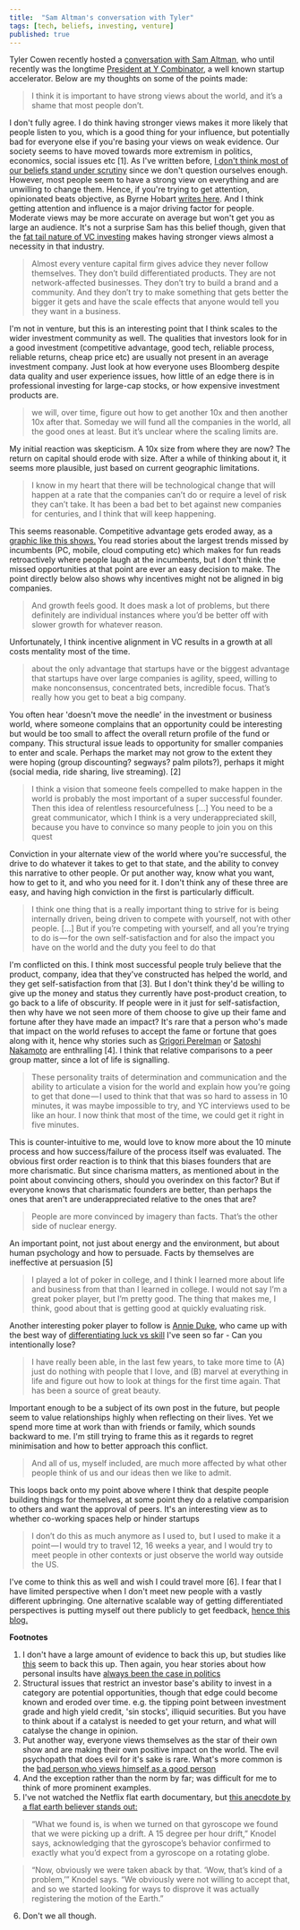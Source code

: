 ```yaml
---
title:  "Sam Altman's conversation with Tyler"
tags: [tech, beliefs, investing, venture]
published: true
---
```


Tyler Cowen recently hosted a [conversation with Sam Altman](https://medium.com/conversations-with-tyler/tyler-cowen-sam-altman-ai-tech-business-58f530417522 "convo with Sam"), who until recently was the longtime [President at Y Combinator](https://techcrunch.com/2019/03/08/y-combinator-president-sam-altman-is-stepping-down-amid-a-series-of-changes-at-the-accelerator/ "Sam stepping down"), a well known startup accelerator. Below are my thoughts on some of the points made:

> I think it is important to have strong views about the world, and it’s a shame that most people don’t.

I don't fully agree. I do think having stronger views makes it more likely that people listen to you, which is a good thing for your influence, but potentially bad for everyone else if you're basing your views on weak evidence. Our society seems to have moved towards more extremism in politics, economics, social issues etc \[1\]. As I've written before, [I don't think most of our beliefs stand under scrutiny](https://www.leonlinsx.com/tell-me-why/ "why") since we don't question ourselves enough. However, most people seem to have a strong view on everything and are unwilling to change them. Hence, if you're trying to get attention, opinionated beats objective, as Byrne Hobart [writes here](https://medium.com/@byrnehobart/about-best-of-faq-25df97a74467 "byrne"). And I think getting attention and influence is a major driving factor for people. Moderate views may be more accurate on average but won't get you as large an audience. It's not a surprise Sam has this belief though, given that the [fat tail nature of VC investing](https://hackernoon.com/vc-math-2848971a34a0 "vc math") makes having stronger views almost a necessity in that industry.

> Almost every venture capital firm gives advice they never follow themselves. They don’t build differentiated products. They are not network-affected businesses. They don’t try to build a brand and a community. And they don’t try to make something that gets better the bigger it gets and have the scale effects that anyone would tell you they want in a business.

I'm not in venture, but this is an interesting point that I think scales to the wider investment community as well. The qualities that investors look for in a good investment (competitive advantage, good tech, reliable process, reliable returns, cheap price etc) are usually not present in an average investment company. Just look at how everyone uses Bloomberg despite data quality and user experience issues, how little of an edge there is in professional investing for large-cap stocks, or how expensive investment products are.

> we will, over time, figure out how to get another 10x and then another 10x after that. Someday we will fund all the companies in the world, all the good ones at least. But it’s unclear where the scaling limits are.

My initial reaction was skepticism. A 10x size from where they are now? The return on capital should erode with size. After a while of thinking about it, it seems more plausible, just based on current geographic limitations. 

> I know in my heart that there will be technological change that will happen at a rate that the companies can’t do or require a level of risk they can’t take. It has been a bad bet to bet against new companies for centuries, and I think that will keep happening.

This seems reasonable. Competitive advantage gets eroded away, as a [graphic like this shows.](https://www.visualcapitalist.com/most-valuable-companies-100-years/ "most valuable companies") You read stories about the largest trends missed by incumbents (PC, mobile, cloud computing etc) which makes for fun reads retroactively where people laugh at the incumbents, but I don't think the missed opportunities at that point are ever an easy decision to make. The point directly below also shows why incentives might not be aligned in big companies. 

> And growth feels good. It does mask a lot of problems, but there definitely are individual instances where you’d be better off with slower growth for whatever reason.

Unfortunately, I think incentive alignment in VC results in a growth at all costs mentality most of the time. 

> about the only advantage that startups have or the biggest advantage that startups have over large companies is agility, speed, willing to make nonconsensus, concentrated bets, incredible focus. That’s really how you get to beat a big company.

You often hear 'doesn't move the needle' in the investment or business world, where someone complains that an opportunity could be interesting but would be too small to affect the overall return profile of the fund or company. This structural issue leads to opportunity for smaller companies to enter and scale. Perhaps the market may not grow to the extent they were hoping (group discounting? segways? palm pilots?), perhaps it might (social media, ride sharing, live streaming). \[2\] 

> I think a vision that someone feels compelled to make happen in the world is probably the most important of a super successful founder. Then this idea of relentless resourcefulness \[...\] You need to be a great communicator, which I think is a very underappreciated skill, because you have to convince so many people to join you on this quest

Conviction in your alternate view of the world where you're successful, the drive to do whatever it takes to get to that state, and the ability to convey this narrative to other people. Or put another way, know what you want, how to get to it, and who you need for it. I don't think any of these three are easy, and having high conviction in the first is particularly difficult. 

> I think one thing that is a really important thing to strive for is being internally driven, being driven to compete with yourself, not with other people. \[...\] But if you’re competing with yourself, and all you’re trying to do is — for the own self-satisfaction and for also the impact you have on the world and the duty you feel to do that

I'm conflicted on this. I think most successful people truly believe that the product, company, idea that they've constructed has helped the world, and they get self-satisfaction from that \[3\]. But I don't think they'd be willing to give up the money and status they currently have post-product creation, to go back to a life of obscurity. If people were in it just for self-satisfaction, then why have we not seen more of them choose to give up their fame and fortune after they have made an impact? It's rare that a person who's made that impact on the world refuses to accept the fame or fortune that goes along with it, hence why stories such as [Grigori Perelman](https://en.wikipedia.org/wiki/Grigori_Perelman "fields medal rejection") or [Satoshi Nakamoto](https://en.wikipedia.org/wiki/Satoshi_Nakamoto "Satoshi") are enthralling \[4\]. I think that relative comparisons to a peer group matter, since a lot of life is signalling. 

> These personality traits of determination and communication and the ability to articulate a vision for the world and explain how you’re going to get that done — I used to think that that was so hard to assess in 10 minutes, it was maybe impossible to try, and YC interviews used to be like an hour. I now think that most of the time, we could get it right in five minutes.

This is counter-intuitive to me, would love to know more about the 10 minute process and how success/failure of the process itself was evaluated. The obvious first order reaction is to think that this biases founders that are more charismatic. But since charisma matters, as mentioned about in the point about convincing others, should you overindex on this factor? But if everyone knows that charismatic founders are better, than perhaps the ones that aren't are underappreciated relative to the ones that are? 

> People are more convinced by imagery than facts. That’s the other side of nuclear energy.

An important point, not just about energy and the environment, but about human psychology and how to persuade. Facts by themselves are ineffective at persuasion \[5\]

> I played a lot of poker in college, and I think I learned more about life and business from that than I learned in college. I would not say I’m a great poker player, but I’m pretty good. The thing that makes me, I think, good about that is getting good at quickly evaluating risk.

Another interesting poker player to follow is [Annie Duke](https://twitter.com/AnnieDuke "Annie"), who came up with the best way of [differentiating luck vs skill](https://twitter.com/mjmauboussin/status/1106252962161135616 "mauboussin attribution") I've seen so far - Can you intentionally lose? 

> I have really been able, in the last few years, to take more time to (A) just do nothing with people that I love, and (B) marvel at everything in life and figure out how to look at things for the first time again. That has been a source of great beauty.

Important enough to be a subject of its own post in the future, but people seem to value relationships highly when reflecting on their lives. Yet we spend more time at work than with friends or family, which sounds backward to me. I'm still trying to frame this as it regards to regret minimisation and how to better approach this conflict. 

> And all of us, myself included, are much more affected by what other people think of us and our ideas then we like to admit.

This loops back onto my point above where I think that despite people building things for themselves, at some point they do a relative comparision to others and want the approval of peers. It's an interesting view as to whether co-working spaces help or hinder startups

> I don’t do this as much anymore as I used to, but I used to make it a point — I would try to travel 12, 16 weeks a year, and I would try to meet people in other contexts or just observe the world way outside the US.

I've come to think this as well and wish I could travel more \[6\]. I fear that I have limited perspective when I don't meet new people with a vastly different upbringing. One alternative scalable way of getting differentiated perspectives is putting myself out there publicly to get feedback, [hence this blog.](https://www.leonlinsx.com/why-i-write/ "why i write")

**Footnotes**
1. I don't have a large amount of evidence to back this up, but studies like [this](http://www.people-press.org/2014/06/12/political-polarization-in-the-american-public/ "polarisation") seem to back this up. Then again, you hear stories about how personal insults have [always been the case in politics](https://www.newsweek.com/insults-attacks-american-way-423648 "insults")
2. Structural issues that restrict an investor base's ability to invest in a category are potential opportunities, though that edge could become known and eroded over time. e.g. the tipping point between investment grade and high yield credit, 'sin stocks', illiquid securities. But you have to think about if a catalyst is needed to get your return, and what will catalyse the change in opinion.
3. Put another way, everyone views themselves as the star of their own show and are making their own positive impact on the world. The evil psychopath that does evil for it's sake is rare. What's more common is the [bad person who views himself as a good person](https://www.psychologytoday.com/us/blog/inside-the-criminal-mind/201105/the-criminal-views-himself-good-person "self view")
4. And the exception rather than the norm by far; was difficult for me to think of more prominent examples.
5. I've not watched the Netflix flat earth documentary, but [this anecdote by a flat earth believer stands out:](https://www.newsweek.com/behind-curve-netflix-ending-light-experiment-mark-sargent-documentary-movie-1343362 "newsweek article")
>  “What we found is, is when we turned on that gyroscope we found that we were picking up a drift. A 15 degree per hour drift,” Knodel says, acknowledging that the gyroscope’s behavior confirmed to exactly what you’d expect from a gyroscope on a rotating globe.

> “Now, obviously we were taken aback by that. ‘Wow, that’s kind of a problem,’” Knodel says. “We obviously were not willing to accept that, and so we started looking for ways to disprove it was actually registering the motion of the Earth.”

6. Don't we all though.
